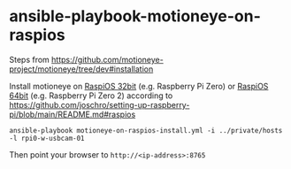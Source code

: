 # ansible-playbook-motioneye-on-raspios
Steps from https://github.com/motioneye-project/motioneye/tree/dev#installation

Install motioneye on [RaspiOS 32bit](https://downloads.raspberrypi.com/raspios_lite_armhf/images/) (e.g. Raspberry Pi Zero) or [RaspiOS 64bit](https://downloads.raspberrypi.com/raspios_lite_arm64/images/) (e.g. Raspberry Pi Zero 2) according to https://github.com/joschro/setting-up-raspberry-pi/blob/main/README.md#raspios

```
ansible-playbook motioneye-on-raspios-install.yml -i ../private/hosts -l rpi0-w-usbcam-01
```

Then point your browser to ```http://<ip-address>:8765```
